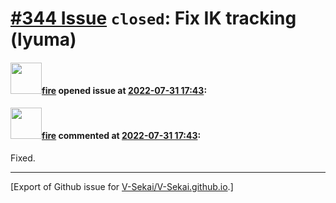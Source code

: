 # [\#344 Issue](https://github.com/V-Sekai/V-Sekai.github.io/issues/344) `closed`: Fix IK tracking (lyuma)

#### <img src="https://avatars.githubusercontent.com/u/32321?u=c2e06a3d2b49a467aa907e54aa259516440267cc&v=4" width="50">[fire](https://github.com/fire) opened issue at [2022-07-31 17:43](https://github.com/V-Sekai/V-Sekai.github.io/issues/344):



#### <img src="https://avatars.githubusercontent.com/u/32321?u=c2e06a3d2b49a467aa907e54aa259516440267cc&v=4" width="50">[fire](https://github.com/fire) commented at [2022-07-31 17:43](https://github.com/V-Sekai/V-Sekai.github.io/issues/344#issuecomment-1200468942):

Fixed.


-------------------------------------------------------------------------------



[Export of Github issue for [V-Sekai/V-Sekai.github.io](https://github.com/V-Sekai/V-Sekai.github.io).]
